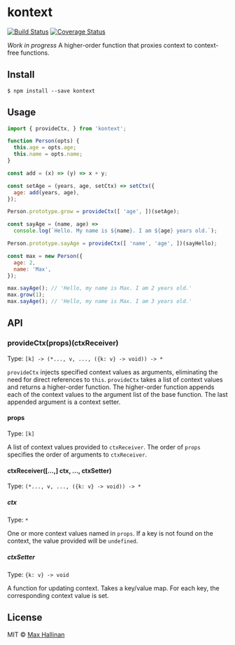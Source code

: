 # kontext

[![Build Status](https://travis-ci.org/maxhallinan/kontext.svg?branch=master)](https://travis-ci.org/maxhallinan/kontext)
[![Coverage Status](https://coveralls.io/repos/github/maxhallinan/kontext/badge.svg)](https://coveralls.io/github/maxhallinan/kontext)

*Work in progress*
A higher-order function that proxies context to context-free functions.


## Install

```
$ npm install --save kontext
```


## Usage

```javascript
import { provideCtx, } from 'kontext';

function Person(opts) {
  this.age = opts.age;
  this.name = opts.name;
}

const add = (x) => (y) => x + y; 

const setAge = (years, age, setCtx) => setCtx({ 
  age: add(years, age),
});

Person.prototype.grow = provideCtx([ 'age', ])(setAge);

const sayAge = (name, age) => 
  console.log(`Hello. My name is ${name}. I am ${age} years old.`);

Person.prototype.sayAge = provideCtx([ 'name', 'age', ])(sayHello);

const max = new Person({
  age: 2,
  name: 'Max',
});

max.sayAge(); // 'Hello, my name is Max. I am 2 years old.' 
max.grow(1);
max.sayAge(); // 'Hello, my name is Max. I am 3 years old.' 
```


## API

### provideCtx(props)(ctxReceiver)

Type: `[k] -> (*..., v, ..., ({k: v} -> void)) -> *`

`provideCtx` injects specified context values as arguments, eliminating the 
need for direct references to `this`. `provideCtx` takes a list of context values 
and returns a higher-order function. The higher-order function appends each of 
the context values to the argument list of the base function. The last appended 
argument is a context setter. 


#### props

Type: `[k]`

A list of context values provided to `ctxReceiver`. The order of `props` specifies 
the order of arguments to `ctxReceiver`.


#### ctxReceiver([...,] ctx, ..., ctxSetter)

Type: `(*..., v, ..., ({k: v} -> void)) -> *`


##### ctx 

Type: `*`

One or more context values named in `props`. If a key is not found on the context, 
the value provided will be `undefined`.


##### ctxSetter

Type: `{k: v} -> void`

A function for updating context. Takes a key/value map. For each key, the 
corresponding context value is set.


## License

MIT © [Max Hallinan](https://github.com/maxhallinan)

